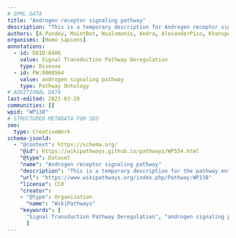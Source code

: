 ```yaml
---
# GPML DATA
title: "Androgen receptor signaling pathway"
description: "This is a temporary description for Androgen receptor signaling pathway"
authors: [A.Pandey, MaintBot, Nsalomonis, Andra, AlexanderPico, Khanspers, MartijnVanIersel, NetPath, Robertbaertsch, Mkutmon, Zari, L Dupuis, Egonw]
organisms: [Homo sapiens]
annotations:
  - id: DOID:8406
    value: Signal Transduction Pathway Deregulation
    type: Disease
  - id: PW:0000564
    value: androgen signaling pathway
    type: Pathway Ontology
# ADDITIONAL DATA
last-edited: 2021-03-20
communities: []
wpid: "WP138"
# STRUCTURED METADATA FOR SEO
seo:
  type: CreativeWork
schema-jsonld:
  - "@context": https://schema.org/
    "@id": https://wikipathways.github.io/pathways/WP554.html
    "@type": Dataset
    "name": "Androgen receptor signaling pathway"
    "description": "This is a temporary description for the pathway entitled: Androgen receptor signaling pathway"
    "url": "https://www.wikipathways.org/index.php/Pathway:WP138"
    "license": CC0
    "creator":
    - "@type": Organization
      "name": "WikiPathways"
    "keywords": [
      "Signal Transduction Pathway Deregulation", "androgen signaling pathway",
      ]
---
```

